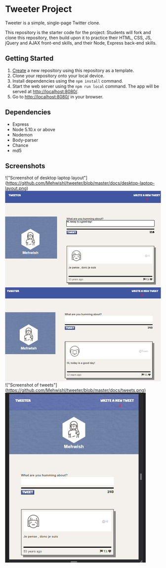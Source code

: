 # Tweeter Project

Tweeter is a simple, single-page Twitter clone.

This repository is the starter code for the project: Students will fork and clone this repository, then build upon it to practice their HTML, CSS, JS, jQuery and AJAX front-end skills, and their Node, Express back-end skills.

## Getting Started

1. [Create](https://docs.github.com/en/repositories/creating-and-managing-repositories/creating-a-repository-from-a-template) a new repository using this repository as a template.
2. Clone your repository onto your local device.
3. Install dependencies using the `npm install` command.
4. Start the web server using the `npm run local` command. The app will be served at <http://localhost:8080/>.
5. Go to <http://localhost:8080/> in your browser.

## Dependencies

- Express
- Node 5.10.x or above
- Nodemon
- Body-parser
- Chance
- md5

## Screenshots

!["Screenshot of desktop laptop layout"] (https://github.com/MehwishI/tweeter/blob/master/docs/desktop-laptop-layout.png)
!["Screenshot of add a tweet"](https://github.com/MehwishI/tweeter/blob/master/docs/add-tweet.png)
!["Screenshot of tweet added"](https://github.com/MehwishI/tweeter/blob/master/docs/tweet-added.png)
!["Screenshot of tweets"] (https://github.com/MehwishI/tweeter/blob/master/docs/tweets.png)
!["Screenshot of tablet or phone layout"](https://github.com/MehwishI/tweeter/blob/master/docs/tablet-phone-layout.png)
